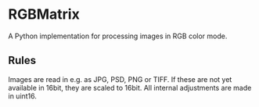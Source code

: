 # RGBMatrix
A Python implementation for processing images in RGB color mode. 

## Rules
Images are read in e.g. as JPG, PSD, PNG or TIFF. If these are not yet available in 16bit, they are scaled to 16bit. All internal adjustments are made in uint16.

